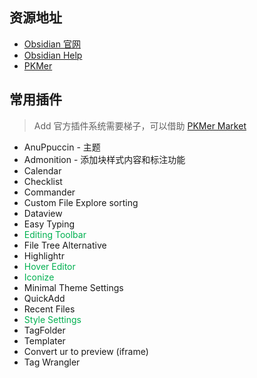 ## 资源地址
- [Obsidian 官网](https://obsidian.md/)
- [Obsidian Help](https://publish.obsidian.md/help-zh/)
- [PKMer](https://pkmer.cn/)
## 常用插件

> Add
>官方插件系统需要梯子，可以借助 [PKMer Market](https://pkmer.cn/products/market/)

- AnuPpuccin - 主题
- Admonition - 添加块样式内容和标注功能
- Calendar
- Checklist
- Commander
- Custom File Explore sorting
- Dataview
- Easy Typing
- <font color="#00b050">Editing Toolbar</font>
- File Tree Alternative
- Highlightr
- <font color="#00b050">Hover Editor</font>
- <font color="#00b050">Iconize</font>
- Minimal Theme Settings
- QuickAdd
- Recent Files
- <font color="#00b050">Style Settings</font>
- TagFolder
- Templater
- Convert ur  to preview (iframe)
- Tag Wrangler

